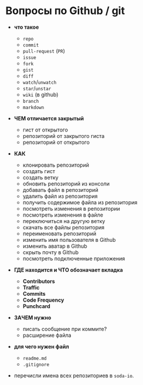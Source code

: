 # Вопросы по Github / git

 - **что такое**
   - `repo`
   - `commit`
   - `pull-request` (`PR`)
   - `issue`
   - `fork`
   - `gist`
   - `diff`
   - `watch`/`unwatch`
   - `star`/`unstar`
   - `wiki` (в github)
   - `branch`
   - `markdown`
   
 - **ЧЕМ отличается закрытый** 
   - гист от открытого
   - репозиторий от закрытого гиста
   - репозиторий от открытого


 - **КАК**
   - клонировать репозиторий
   - создать гист
   - создать ветку
   - обновить репозиторий из консоли
   - добавать файл в репозиторий
   - удалить файл из репозитория
   - получить содержимое файла из репозитория
   - посмотреть изменения в репозитории
   - посмотреть изменения в файле
   - переключиться на другую ветку
   - скачать все файлы репозитория
   - переименовать репозиторий
   - изменить имя пользователя в Github
   - изменить аватар в Github
   - скрыть почту в Github
   - посмотреть подключенные приложения
  
 - **ГДЕ находится и ЧТО обозначает вкладка**
   - **Contributors**
   - **Traffic**
   - **Commits**
   - **Code Frequency**
   - **Punchcard**

 - **ЗАЧЕМ нужно** 
   - писать сообщение при коммите? 
   - расширение файла

 - **для чего нужен файл**
   - `readme.md`
   - `.gitignore`


 - перечисли имена всех репозиториев в `soda-io`.

